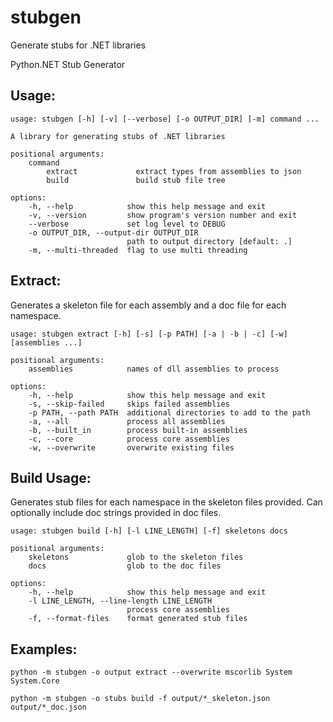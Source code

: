 # stubgen

Generate stubs for .NET libraries

Python.NET Stub Generator

## Usage:

    usage: stubgen [-h] [-v] [--verbose] [-o OUTPUT_DIR] [-m] command ...
    
    A library for generating stubs of .NET libraries
    
    positional arguments:
        command
            extract             extract types from assemblies to json
            build               build stub file tree
    
    options:
        -h, --help            show this help message and exit
        -v, --version         show program's version number and exit
        --verbose             set log level to DEBUG
        -o OUTPUT_DIR, --output-dir OUTPUT_DIR
                              path to output directory [default: .]
        -m, --multi-threaded  flag to use multi threading

## Extract:

Generates a skeleton file for each assembly and a doc file for each namespace.

    usage: stubgen extract [-h] [-s] [-p PATH] [-a | -b | -c] [-w] [assemblies ...]

    positional arguments:
        assemblies            names of dll assemblies to process
    
    options:
        -h, --help            show this help message and exit
        -s, --skip-failed     skips failed assemblies
        -p PATH, --path PATH  additional directories to add to the path
        -a, --all             process all assemblies
        -b, --built_in        process built-in assemblies
        -c, --core            process core assemblies
        -w, --overwrite       overwrite existing files

## Build Usage:

Generates stub files for each namespace in the skeleton files provided. Can optionally include doc strings provided in doc files. 

    usage: stubgen build [-h] [-l LINE_LENGTH] [-f] skeletons docs

    positional arguments:
        skeletons             glob to the skeleton files
        docs                  glob to the doc files
    
    options:
        -h, --help            show this help message and exit
        -l LINE_LENGTH, --line-length LINE_LENGTH
                              process core assemblies
        -f, --format-files    format generated stub files
    

## Examples:

    python -m stubgen -o output extract --overwrite mscorlib System System.Core

    python -m stubgen -o stubs build -f output/*_skeleton.json output/*_doc.json
